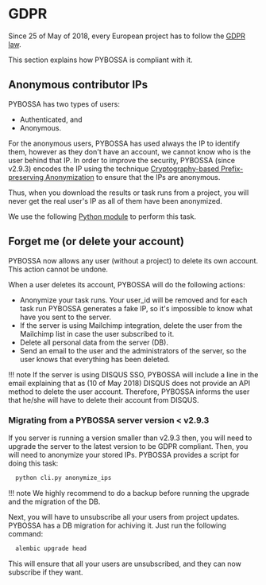 # GDPR

Since 25 of May of 2018, every European project has to follow the [GDPR law](https://www.eugdpr.org/).

This section explains how PYBOSSA is compliant with it.

## Anonymous contributor IPs

PYBOSSA has two types of users:

* Authenticated, and
* Anonymous.

For the anonymous users, PYBOSSA has used always the IP to identify them, however as they don't have an
account, we cannot know who is the user behind that IP. In order to improve the security, PYBOSSA (since v2.9.3) 
encodes the IP using the technique [Cryptography-based  Prefix-preserving Anonymization](https://www.cc.gatech.edu/computing/Telecomm/projects/cryptopan/) to
ensure that the IPs are anonymous.

Thus, when you download the results or task runs from a project, you will never get the real user's IP as all of them
have been anonymized.

We use the following [Python module](https://github.com/keiichishima/yacryptopan) to perform this task.


## Forget me (or delete your account)

PYBOSSA now allows any user (without a project) to delete its own account. This action cannot be undone.

When a user deletes its account, PYBOSSA will do the following actions:

* Anonymize your task runs. Your user_id will be removed and for each task run PYBOSSA generates a fake IP, so it's impossible to know what have you sent to the server.
* If the server is using Mailchimp integration, delete the user from the Mailchimp list in case the user subscribed to it.
* Delete all personal data from the server (DB).
* Send an email to the user and the administrators of the server, so the user knows that everything has been deleted.

!!! note
    If the server is using DISQUS SSO, PYBOSSA will include a line in the email explaining that as (10 of May 2018) 
    DISQUS does not provide an API method to delete the user account. Therefore, PYBOSSA informs the user that he/she
    will have to delete their account from DISQUS.


### Migrating from a PYBOSSA server version < v2.9.3

If you server is running a version smaller than v2.9.3 then, you will need to upgrade
the server to the latest version to be GDPR compliant. Then, you will need to anonymize
your stored IPs. PYBOSSA provides a script for doing this task:

``` bash
  python cli.py anonymize_ips
```


!!! note
    We highly recommend to do a backup before running the upgrade and the migration of the DB.


Next, you will have to unsubscribe all your users from project updates. PYBOSSA has a DB migration
for achiving it. Just run the following command:

```bash
  alembic upgrade head
```

This will ensure that all your users are unsubscribed, and they can now subscribe if they want.
